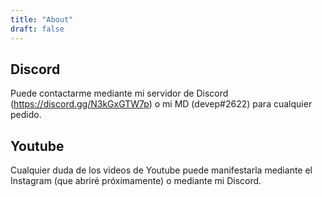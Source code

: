 ```yaml
---
title: "About"
draft: false
---
```


## Discord

Puede contactarme mediante mi servidor de Discord (https://discord.gg/N3kGxGTW7p) o mi MD (devep#2622) para cualquier pedido.

## Youtube

Cualquier duda de los videos de Youtube puede manifestarla mediante el Instagram (que abriré próximamente) o mediante mi Discord.
